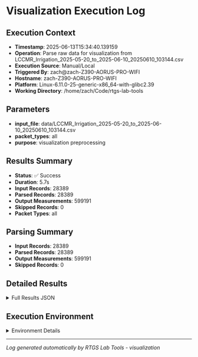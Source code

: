 # Visualization Execution Log

## Execution Context
- **Timestamp**: 2025-06-13T15:34:40.139159
- **Operation**: Parse raw data for visualization from LCCMR_Irrigation_2025-05-20_to_2025-06-10_20250610_103144.csv
- **Execution Source**: Manual/Local
- **Triggered By**: zach@zach-Z390-AORUS-PRO-WIFI
- **Hostname**: zach-Z390-AORUS-PRO-WIFI
- **Platform**: Linux-6.11.0-25-generic-x86_64-with-glibc2.39
- **Working Directory**: /home/zach/Code/rtgs-lab-tools

## Parameters
- **input_file**: data/LCCMR_Irrigation_2025-05-20_to_2025-06-10_20250610_103144.csv
- **packet_types**: all
- **purpose**: visualization preprocessing

## Results Summary
- **Status**: ✅ Success
- **Duration**: 5.7s
- **Input Records**: 28389
- **Parsed Records**: 28389
- **Output Measurements**: 599191
- **Skipped Records**: 0
- **Packet Types**: all

## Parsing Summary
- **Input Records**: 28389
- **Parsed Records**: 28389
- **Output Measurements**: 599191
- **Skipped Records**: 0

## Detailed Results
<details>
<summary>Full Results JSON</summary>

```json
{
  "success": true,
  "input_records": 28389,
  "parsed_records": 28389,
  "output_measurements": 599191,
  "skipped_records": 0,
  "packet_types": "all",
  "start_time": "2025-06-13T15:34:34.395689",
  "end_time": "2025-06-13T15:34:40.139148"
}
```
</details>

## Execution Environment
<details>
<summary>Environment Details</summary>

```json
{
  "timestamp": "2025-06-13T15:34:40.139159",
  "user": "zach",
  "hostname": "zach-Z390-AORUS-PRO-WIFI",
  "platform": "Linux-6.11.0-25-generic-x86_64-with-glibc2.39",
  "python_version": "3.12.3",
  "working_directory": "/home/zach/Code/rtgs-lab-tools",
  "script_path": "/home/zach/Code/rtgs-lab-tools/src/rtgs_lab_tools/visualization/data_utils.py",
  "tool_name": "visualization",
  "environment_variables": {
    "CI": "false",
    "GITHUB_ACTIONS": "false",
    "GITHUB_ACTOR": null,
    "GITHUB_WORKFLOW": null,
    "GITHUB_RUN_ID": null,
    "MCP_SESSION": "false",
    "MCP_USER": null
  },
  "execution_source": "Manual/Local",
  "triggered_by": "zach@zach-Z390-AORUS-PRO-WIFI"
}
```
</details>

---
*Log generated automatically by RTGS Lab Tools - visualization*
